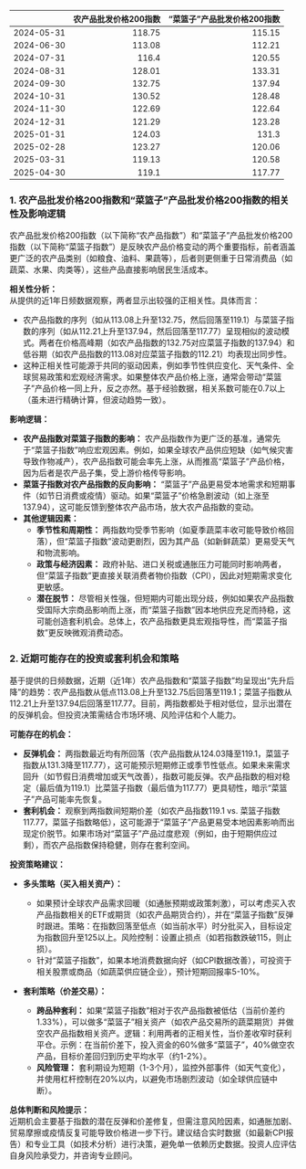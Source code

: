 |            |   农产品批发价格200指数 |   “菜篮子”产品批发价格200指数 |
|:-----------|------------------------:|------------------------------:|
| 2024-05-31 |                  118.75 |                        115.15 |
| 2024-06-30 |                  113.08 |                        112.21 |
| 2024-07-31 |                  116.4  |                        120.55 |
| 2024-08-31 |                  128.01 |                        133.31 |
| 2024-09-30 |                  132.75 |                        137.94 |
| 2024-10-31 |                  130.52 |                        128.48 |
| 2024-11-30 |                  122.69 |                        122.64 |
| 2024-12-31 |                  121.29 |                        123.28 |
| 2025-01-31 |                  124.03 |                        131.3  |
| 2025-02-28 |                  123.27 |                        120.06 |
| 2025-03-31 |                  119.13 |                        120.58 |
| 2025-04-30 |                  119.1  |                        117.77 |![图](MSCI_copper.png)

### 1. 农产品批发价格200指数和“菜篮子”产品批发价格200指数的相关性及影响逻辑

农产品批发价格200指数（以下简称“农产品指数”）和“菜篮子”产品批发价格200指数（以下简称“菜篮子指数”）是反映农产品价格变动的两个重要指标，前者涵盖更广泛的农产品类别（如粮食、油料、果蔬等），后者则更侧重于日常消费品（如蔬菜、水果、肉类等），这些产品直接影响居民生活成本。

**相关性分析：**  
从提供的近1年日频数据观察，两者显示出较强的正相关性。具体而言：  
- 农产品指数的序列（如从113.08上升至132.75，然后回落至119.1）与菜篮子指数的序列（如从112.21上升至137.94，然后回落至117.77）呈现相似的波动模式。两者在价格高峰期（如农产品指数的132.75对应菜篮子指数的137.94）和低谷期（如农产品指数的113.08对应菜篮子指数的112.21）均表现出同步性。  
- 这种正相关性可能源于共同的驱动因素，例如季节性供应变化、天气条件、全球贸易政策和宏观经济需求。如果整体农产品价格上涨，通常会带动“菜篮子”产品价格一同上升，反之亦然。基于经验数据，相关系数可能在0.7以上（虽未进行精确计算，但波动趋势一致）。  

**影响逻辑：**  
- **农产品指数对菜篮子指数的影响：** 农产品指数作为更广泛的基准，通常先于“菜篮子指数”响应宏观因素。例如，如果全球农产品供应短缺（如气候灾害导致作物减产），农产品指数可能会率先上涨，从而推高“菜篮子”产品价格，因为后者是农产品子集，受上游价格传导影响。  
- **菜篮子指数对农产品指数的反向影响：** “菜篮子”产品更易受本地需求和短期事件（如节日消费或疫情）驱动。如果“菜篮子”价格急剧波动（如上涨至137.94），这可能反馈到整体农产品市场，放大农产品指数的变动。  
- **其他逻辑因素：**  
  - **季节性和周期性：** 两指数均受季节影响（如夏季蔬菜丰收可能导致价格回落），但“菜篮子指数”波动更剧烈，因为其产品（如新鲜蔬菜）更易受天气和物流影响。  
  - **政策与经济因素：** 政府补贴、进口关税或通胀压力可能同时影响两者，但“菜篮子指数”更直接关联消费者物价指数（CPI），因此对短期需求变化更敏感。  
  - **潜在脱节：** 尽管相关性强，但短期内可能出现分歧，例如如果农产品指数受国际大宗商品影响而上涨，而“菜篮子指数”因本地供应充足而持稳，这可能创造套利机会。总体上，农产品指数更具宏观指导性，而“菜篮子指数”更反映微观消费动态。

### 2. 近期可能存在的投资或套利机会和策略

基于提供的日频数据，近期（近1年）农产品指数和“菜篮子指数”均呈现出“先升后降”的趋势：农产品指数从低点113.08上升至132.75后回落至119.1；菜篮子指数从112.21上升至137.94后回落至117.77。目前，两指数都处于相对低位，显示出潜在的反弹机会。但投资决策需结合市场环境、风险评估和个人能力。

**可能存在的机会：**  
- **反弹机会：** 两指数最近均有所回落（农产品指数从124.03降至119.1，菜篮子指数从131.3降至117.77），这可能预示短期修正或季节性低点。如果未来需求回升（如节假日消费增加或天气改善），指数可能反弹。农产品指数的相对稳定（最后值为119.1）比菜篮子指数（最后值为117.77）更具韧性，暗示“菜篮子”产品可能率先恢复。  
- **套利机会：** 观察到两指数间短期价差（如农产品指数119.1 vs. 菜篮子指数117.77，菜篮子指数略低），这可能源于“菜篮子”产品更易受本地因素影响而出现定价脱节。如果市场对“菜篮子”产品过度悲观（例如，由于短期供应过剩），而农产品指数保持稳健，则存在套利空间。  

**投资策略建议：**  
- **多头策略（买入相关资产）：**  
  - 如果预计全球农产品需求回暖（如通胀预期或政策刺激），可以考虑买入农产品指数相关的ETF或期货（如农产品期货合约），并在“菜篮子指数”反弹时跟进。策略：在指数回落至低点（如当前水平）时分批买入，目标设定为指数回升至125以上。风险控制：设置止损点（如若指数跌破115，则止损）。  
  - 针对“菜篮子指数”，如果本地消费数据向好（如CPI数据改善），可投资于相关股票或商品（如蔬菜供应链企业），预计短期回报率5-10%。  

- **套利策略（价差交易）：**  
  - **跨品种套利：** 如果“菜篮子指数”相对于农产品指数被低估（当前价差约1.33%），可以做多“菜篮子”相关资产（如农产品交易所的蔬菜期货）并做空农产品指数相关资产。逻辑：利用两者的正相关性，当价差收窄时获利平仓。示例：在当前价差下，投入资金的60%做多“菜篮子”，40%做空农产品，目标价差回归到历史平均水平（约1-2%）。  
  - **风险管理：** 套利期设为短期（1-3个月），监控外部事件（如天气变化），并使用杠杆控制在20%以内，以避免市场剧烈波动（如全球供应链中断）。  

**总体判断和风险提示：**  
近期机会主要基于指数的潜在反弹和价差修复，但需注意风险因素，如通胀加剧、贸易摩擦或疫情反复可能导致价格进一步下行。建议结合实时数据（如最新CPI报告）和专业工具（如技术分析）进行决策，避免单一依赖历史数据。投资人应评估自身风险承受力，并咨询专业顾问。